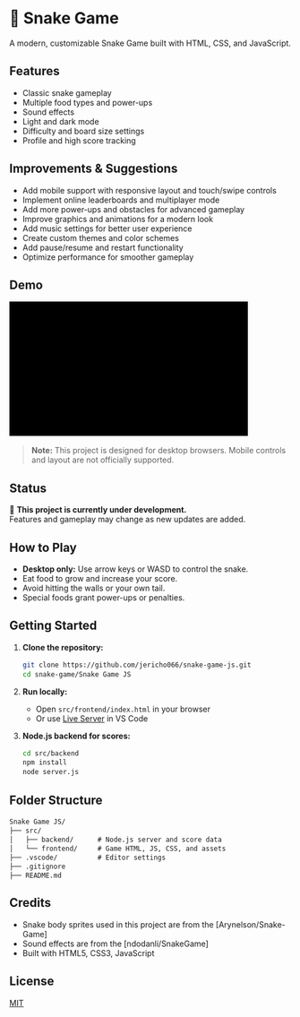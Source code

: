 # 🐍 Snake Game

A modern, customizable Snake Game built with HTML, CSS, and JavaScript.

## Features

- Classic snake gameplay
- Multiple food types and power-ups
- Sound effects
- Light and dark mode
- Difficulty and board size settings
- Profile and high score tracking

## Improvements & Suggestions

- Add mobile support with responsive layout and touch/swipe controls
- Implement online leaderboards and multiplayer mode
- Add more power-ups and obstacles for advanced gameplay
- Improve graphics and animations for a modern look
- Add music settings for better user experience
- Create custom themes and color schemes
- Add pause/resume and restart functionality
- Optimize performance for smoother gameplay

## Demo

![alt text](<demo.gif>)

> **Note:** This project is designed for desktop browsers. Mobile controls and layout are not officially supported.

## Status

🚧 **This project is currently under development.**  
Features and gameplay may change as new updates are added.

## How to Play

- **Desktop only:** Use arrow keys or WASD to control the snake.
- Eat food to grow and increase your score.
- Avoid hitting the walls or your own tail.
- Special foods grant power-ups or penalties.


## Getting Started

1. **Clone the repository:**
   ```bash
   git clone https://github.com/jericho066/snake-game-js.git
   cd snake-game/Snake Game JS
   ```

2. **Run locally:**
   - Open `src/frontend/index.html` in your browser
   - Or use [Live Server](https://marketplace.visualstudio.com/items?itemName=ritwickdey.LiveServer) in VS Code

3. **Node.js backend for scores:**
   ```bash
   cd src/backend
   npm install
   node server.js
   ```

## Folder Structure

```
Snake Game JS/
├── src/
│   ├── backend/      # Node.js server and score data
│   └── frontend/     # Game HTML, JS, CSS, and assets
├── .vscode/          # Editor settings
├── .gitignore
├── README.md
```

## Credits

- Snake body sprites used in this project are from the [Arynelson/Snake-Game]
- Sound effects are from the [ndodanli/SnakeGame]
- Built with HTML5, CSS3, JavaScript

## License

[MIT](LICENSE)
